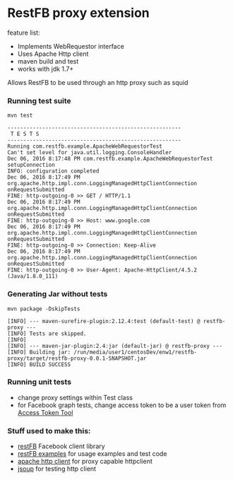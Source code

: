 # RestFB proxy extension

feature list:

 * Implements WebRequestor interface
 * Uses Apache Http client
 * maven build and test
 * works with jdk 1.7+
 
Allows RestFB to be used through an http proxy such as squid

### Running test suite
```
mvn test

-------------------------------------------------------
 T E S T S
-------------------------------------------------------
Running com.restfb.example.ApacheWebRequestorTest
Can't set level for java.util.logging.ConsoleHandler
Dec 06, 2016 8:17:48 PM com.restfb.example.ApacheWebRequestorTest setupConnection
INFO: configuration completed
Dec 06, 2016 8:17:49 PM org.apache.http.impl.conn.LoggingManagedHttpClientConnection onRequestSubmitted
FINE: http-outgoing-0 >> GET / HTTP/1.1
Dec 06, 2016 8:17:49 PM org.apache.http.impl.conn.LoggingManagedHttpClientConnection onRequestSubmitted
FINE: http-outgoing-0 >> Host: www.google.com
Dec 06, 2016 8:17:49 PM org.apache.http.impl.conn.LoggingManagedHttpClientConnection onRequestSubmitted
FINE: http-outgoing-0 >> Connection: Keep-Alive
Dec 06, 2016 8:17:49 PM org.apache.http.impl.conn.LoggingManagedHttpClientConnection onRequestSubmitted
FINE: http-outgoing-0 >> User-Agent: Apache-HttpClient/4.5.2 (Java/1.8.0_111)

```
### Generating Jar without tests
```
mvn package -DskipTests

[INFO] --- maven-surefire-plugin:2.12.4:test (default-test) @ restfb-proxy ---
[INFO] Tests are skipped.
[INFO] 
[INFO] --- maven-jar-plugin:2.4:jar (default-jar) @ restfb-proxy ---
[INFO] Building jar: /run/media/user1/centosDev/enw1/restfb-proxy/target/restfb-proxy-0.0.1-SNAPSHOT.jar
[INFO] BUILD SUCCESS
```

### Running unit tests
* change proxy settings within Test class
* for Facebook graph tests, change access token to be a user token from [Access Token Tool](https://developers.facebook.com/tools/accesstoken/)

### Stuff used to make this:

 * [restFB](https://github.com/restfb/restfb) Facebook client library
 * [restFB examples](https://github.com/restfb/restfb-examples) for usage examples and test code
 * [apache http client](https://github.com/apache/httpclient) for proxy capable httpclient
 * [jsoup](https://github.com/jhy/jsoup) for testing http client
